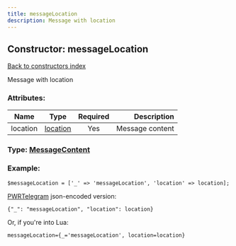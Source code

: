 ```yaml
---
title: messageLocation
description: Message with location
---
```

## Constructor: messageLocation  
[Back to constructors index](index.md)



Message with location

### Attributes:

| Name     |    Type       | Required | Description |
|----------|:-------------:|:--------:|------------:|
|location|[location](../types/location.md) | Yes|Message content|



### Type: [MessageContent](../types/MessageContent.md)


### Example:

```
$messageLocation = ['_' => 'messageLocation', 'location' => location];
```  

[PWRTelegram](https://pwrtelegram.xyz) json-encoded version:

```
{"_": "messageLocation", "location": location}
```


Or, if you're into Lua:  


```
messageLocation={_='messageLocation', location=location}

```


